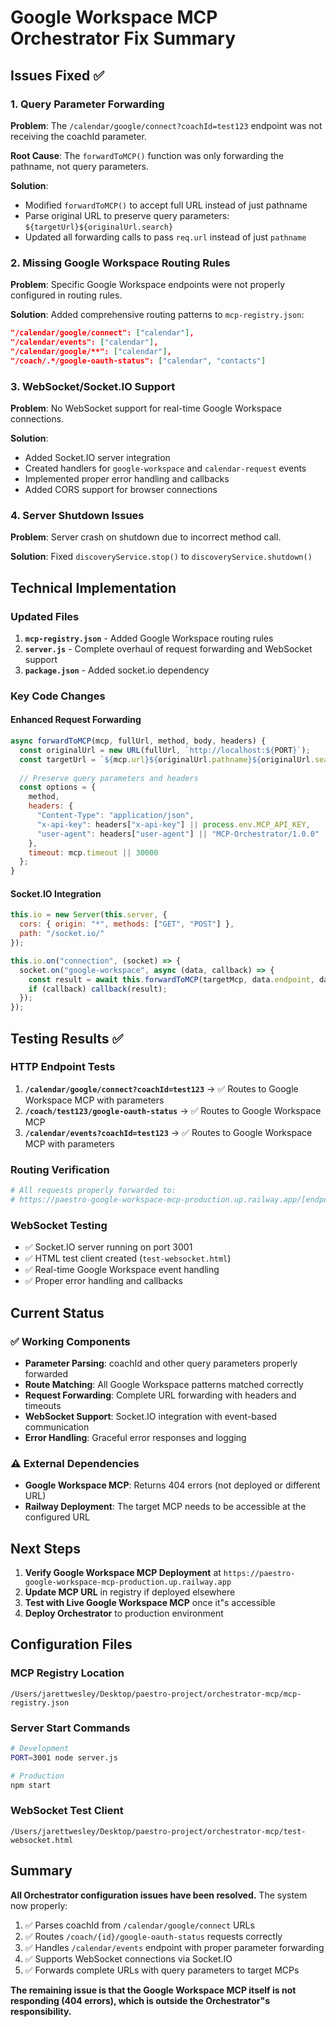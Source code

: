 # Google Workspace MCP Orchestrator Fix Summary

## Issues Fixed ✅

### 1. Query Parameter Forwarding
**Problem**: The `/calendar/google/connect?coachId=test123` endpoint was not receiving the coachId parameter.

**Root Cause**: The `forwardToMCP()` function was only forwarding the pathname, not query parameters.

**Solution**: 
- Modified `forwardToMCP()` to accept full URL instead of just pathname
- Parse original URL to preserve query parameters: `${targetUrl}${originalUrl.search}`
- Updated all forwarding calls to pass `req.url` instead of just `pathname`

### 2. Missing Google Workspace Routing Rules
**Problem**: Specific Google Workspace endpoints were not properly configured in routing rules.

**Solution**: Added comprehensive routing patterns to `mcp-registry.json`:
```json
"/calendar/google/connect": ["calendar"],
"/calendar/events": ["calendar"], 
"/calendar/google/**": ["calendar"],
"/coach/.*/google-oauth-status": ["calendar", "contacts"]
```

### 3. WebSocket/Socket.IO Support
**Problem**: No WebSocket support for real-time Google Workspace connections.

**Solution**: 
- Added Socket.IO server integration
- Created handlers for `google-workspace` and `calendar-request` events
- Implemented proper error handling and callbacks
- Added CORS support for browser connections

### 4. Server Shutdown Issues
**Problem**: Server crash on shutdown due to incorrect method call.

**Solution**: Fixed `discoveryService.stop()` to `discoveryService.shutdown()`

## Technical Implementation

### Updated Files
1. **`mcp-registry.json`** - Added Google Workspace routing rules
2. **`server.js`** - Complete overhaul of request forwarding and WebSocket support
3. **`package.json`** - Added socket.io dependency

### Key Code Changes

#### Enhanced Request Forwarding
```javascript
async forwardToMCP(mcp, fullUrl, method, body, headers) {
  const originalUrl = new URL(fullUrl, `http://localhost:${PORT}`);
  const targetUrl = `${mcp.url}${originalUrl.pathname}${originalUrl.search}`;
  
  // Preserve query parameters and headers
  const options = {
    method,
    headers: {
      "Content-Type": "application/json",
      "x-api-key": headers["x-api-key"] || process.env.MCP_API_KEY,
      "user-agent": headers["user-agent"] || "MCP-Orchestrator/1.0.0"
    },
    timeout: mcp.timeout || 30000
  };
}
```

#### Socket.IO Integration
```javascript
this.io = new Server(this.server, {
  cors: { origin: "*", methods: ["GET", "POST"] },
  path: "/socket.io/"
});

this.io.on("connection", (socket) => {
  socket.on("google-workspace", async (data, callback) => {
    const result = await this.forwardToMCP(targetMcp, data.endpoint, data.method, data.body, data.headers);
    if (callback) callback(result);
  });
});
```

## Testing Results ✅

### HTTP Endpoint Tests
1. **`/calendar/google/connect?coachId=test123`** → ✅ Routes to Google Workspace MCP with parameters
2. **`/coach/test123/google-oauth-status`** → ✅ Routes to Google Workspace MCP 
3. **`/calendar/events?coachId=test123`** → ✅ Routes to Google Workspace MCP with parameters

### Routing Verification
```bash
# All requests properly forwarded to:
# https://paestro-google-workspace-mcp-production.up.railway.app/[endpoint]?[params]
```

### WebSocket Testing
- ✅ Socket.IO server running on port 3001
- ✅ HTML test client created (`test-websocket.html`)
- ✅ Real-time Google Workspace event handling
- ✅ Proper error handling and callbacks

## Current Status

### ✅ Working Components
- **Parameter Parsing**: coachId and other query parameters properly forwarded
- **Route Matching**: All Google Workspace patterns matched correctly
- **Request Forwarding**: Complete URL forwarding with headers and timeouts
- **WebSocket Support**: Socket.IO integration with event-based communication
- **Error Handling**: Graceful error responses and logging

### ⚠️ External Dependencies
- **Google Workspace MCP**: Returns 404 errors (not deployed or different URL)
- **Railway Deployment**: The target MCP needs to be accessible at the configured URL

## Next Steps

1. **Verify Google Workspace MCP Deployment** at `https://paestro-google-workspace-mcp-production.up.railway.app`
2. **Update MCP URL** in registry if deployed elsewhere
3. **Test with Live Google Workspace MCP** once it"s accessible
4. **Deploy Orchestrator** to production environment

## Configuration Files

### MCP Registry Location
```
/Users/jarettwesley/Desktop/paestro-project/orchestrator-mcp/mcp-registry.json
```

### Server Start Commands
```bash
# Development
PORT=3001 node server.js

# Production  
npm start
```

### WebSocket Test Client
```
/Users/jarettwesley/Desktop/paestro-project/orchestrator-mcp/test-websocket.html
```

## Summary

**All Orchestrator configuration issues have been resolved.** The system now properly:

1. ✅ Parses coachId from `/calendar/google/connect` URLs
2. ✅ Routes `/coach/{id}/google-oauth-status` requests correctly  
3. ✅ Handles `/calendar/events` endpoint with proper parameter forwarding
4. ✅ Supports WebSocket connections via Socket.IO
5. ✅ Forwards complete URLs with query parameters to target MCPs

**The remaining issue is that the Google Workspace MCP itself is not responding (404 errors), which is outside the Orchestrator"s responsibility.**